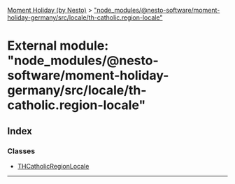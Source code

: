 [Moment Holiday (by Nesto)](../README.md) > ["node_modules/@nesto-software/moment-holiday-germany/src/locale/th-catholic.region-locale"](../modules/_node_modules__nesto_software_moment_holiday_germany_src_locale_th_catholic_region_locale_.md)

# External module: "node_modules/@nesto-software/moment-holiday-germany/src/locale/th-catholic.region-locale"

## Index

### Classes

* [THCatholicRegionLocale](../classes/_node_modules__nesto_software_moment_holiday_germany_src_locale_th_catholic_region_locale_.thcatholicregionlocale.md)

---

